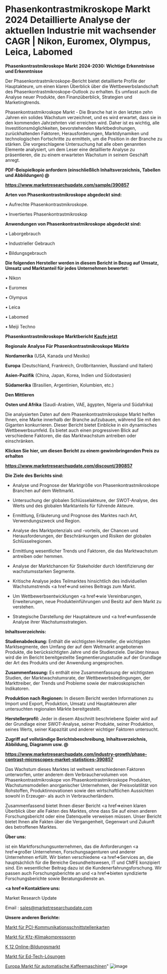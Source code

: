 # Phasenkontrastmikroskope Markt 2024 Detaillierte Analyse der aktuellen Industrie mit wachsender CAGR | Nikon, Euromex, Olympus, Leica, Labomed

<strong>Phasenkontrastmikroskope Markt 2024-2030: Wichtige Erkenntnisse und Erkenntnisse</strong>

Der Phasenkontrastmikroskope-Bericht bietet detaillierte Profile der Hauptakteure, um einen klaren Überblick über die Wettbewerbslandschaft des Phasenkontrastmikroskope-Outlook zu erhalten. Es umfasst auch die Analyse neuer Produkte, den Finanzüberblick, Strategien und Marketingtrends.

Phasenkontrastmikroskope Markt - Die Branche hat in den letzten zehn Jahren ein solides Wachstum verzeichnet, und es wird erwartet, dass sie in den kommenden Jahrzehnten viel erreichen wird. Daher ist es wichtig, alle Investitionsmöglichkeiten, bevorstehenden Marktbedrohungen, zurückhaltenden Faktoren, Herausforderungen, Marktdynamiken und technologischen Fortschritte zu ermitteln, um die Position in der Branche zu stärken. Die vorgeschlagene Untersuchung hat alle oben genannten Elemente analysiert, um dem Leser eine detaillierte Analyse zu präsentieren, die zu einem erwarteten Wachstum in seinem Geschäft anregt.



<strong><b>PDF-Beispielkopie anfordern (einschließlich Inhaltsverzeichnis, Tabellen und Abbildungen) @ </b></strong>

<strong><a href=https://www.marketresearchupdate.com/sample/390857>

<strong>https://www.marketresearchupdate.com/sample/390857</u></a></strong></strong>



<strong>Arten von Phasenkontrastmikroskope abgedeckt sind:</strong>

• Aufrechte Phasenkontrastmikroskope.

• Invertiertes Phasenkontrastmikroskop



<strong>Anwendungen von Phasenkontrastmikroskope abgedeckt sind:</strong>

• Laborgebrauch

• Industrieller Gebrauch

• Bildungsgebrauch



<strong>Die folgenden Hersteller werden in diesem Bericht in Bezug auf Umsatz, Umsatz und Marktanteil für jedes Unternehmen bewertet:</strong>

• Nikon

• Euromex

• Olympus

• Leica

• Labomed

• Meiji Techno



<strong>Phasenkontrastmikroskope Marktbericht <a href=https://www.marketresearchupdate.com/buynow/390857>Kaufe jetzt</a></strong>



<strong>Regionale Analyse Für Phasenkontrastmikroskope Märkte</strong>



<strong>Nordamerika</strong> (USA, Kanada und Mexiko)



<strong>Europa</strong> (Deutschland, Frankreich, Großbritannien, Russland und Italien)



<strong>Asien-Pazifik</strong> (China, Japan, Korea, Indien und Südostasien)



<strong>Südamerika</strong> (Brasilien, Argentinien, Kolumbien, etc.)



<strong>Den Mittleren</strong> 

<strong>Osten und Afrika</strong> (Saudi-Arabien, VAE, ägypten, Nigeria und Südafrika)

Die analysierten Daten auf dem Phasenkontrastmikroskope Markt helfen Ihnen, eine Marke innerhalb der Branche aufzubauen, während Sie mit den Giganten konkurrieren. Dieser Bericht bietet Einblicke in ein dynamisches Wettbewerbsumfeld. Es bietet auch einen progressiven Blick auf verschiedene Faktoren, die das Marktwachstum antreiben oder einschränken.



<strong>Klicken Sie hier, um diesen Bericht zu einem gewinnbringenden Preis zu erhalten
</strong>

<strong><a href=https://www.marketresearchupdate.com/discount/390857>https://www.marketresearchupdate.com/discount/390857</b></u></strong></a>



<strong>Die Ziele des Berichts sind:</strong>

- Analyse und Prognose der Marktgröße von Phasenkontrastmikroskope Branchen auf dem Weltmarkt.

- Untersuchung der globalen Schlüsselakteure, der SWOT-Analyse, des Werts und des globalen Marktanteils für führende Akteure.

- Ermittlung, Erläuterung und Prognose des Marktes nach Art, Verwendungszweck und Region.

- Analyse des Marktpotenzials und -vorteils, der Chancen und Herausforderungen, der Beschränkungen und Risiken der globalen Schlüsselregionen.

- Ermittlung wesentlicher Trends und Faktoren, die das Marktwachstum antreiben oder hemmen.

- Analyse der Marktchancen für Stakeholder durch Identifizierung der wachstumsstarken Segmente.

- Kritische Analyse jedes Teilmarktes hinsichtlich des individuellen Wachstumstrends <a href=>und</a> seines Beitrags zum Markt.

- Um Wettbewerbsentwicklungen <a href=>wie</a> Vereinbarungen, Erweiterungen, neue Produkteinführungen und Besitz auf dem Markt zu verstehen.

- Strategische Darstellung der Hauptakteure und <a href=>umfas</a>sende Analyse ihrer Wachstumsstrategien.



<strong>Inhaltsverzeichnis:</strong>



<strong>Studienabdeckung:</strong> Enthält die wichtigsten Hersteller, die wichtigsten Marktsegmente, den Umfang der auf dem Weltmarkt angebotenen Produkte, die berücksichtigten Jahre und die Studienziele. Darüber hinaus wird die im Bericht bereitgestellte Segmentierungsstudie auf der Grundlage der Art des Produkts und der Anwendung angesprochen.



<strong>Zusammenfassung:</strong> Es enthält eine Zusammenfassung der wichtigsten Studien, der Marktwachstumsrate, der Wettbewerbsbedingungen, der Markttreiber, der Trends und Probleme sowie der makroskopischen Indikatoren.



<strong>Produktion nach Regionen:</strong> In diesem Bericht werden Informationen zu Import und Export, Produktion, Umsatz und Hauptakteuren aller untersuchten regionalen Märkte bereitgestellt.



<strong>Herstellerprofil:</strong> Jeder in diesem Abschnitt beschriebene Spieler wird auf der Grundlage einer SWOT-Analyse, seiner Produkte, seiner Produktion, seines Werts, seiner Kapazität und anderer wichtiger Faktoren untersucht.



<strong><b>Zugriff auf vollständige Berichtsbeschreibung, Inhaltsverzeichnis, Abbildung, Diagramm usw. @ </b></strong>

<strong><a href=https://www.marketresearchupdate.com/industry-growth/phase-contrast-microscopes-market-statistices-390857>https://www.marketresearchupdate.com/industry-growth/phase-contrast-microscopes-market-statistices-390857</a></strong>

Das Wachstum dieses Marktes ist weltweit verschiedenen Faktoren unterworfen, unter anderem dem Verbrauchervolumen von Phasenkontrastmikroskope von Phasenkontrastmikroskope Produkten, Wachstumsmodellen anorganischer Unternehmen, der Preisvolatilität von Rohstoffen, Produktinnovationen sowie den wirtschaftlichen Aussichten sowohl in Erzeuger- als auch in Verbraucherländern.

Zusammenfassend bietet Ihnen dieser Bericht <a href=>einen</a> klaren Überblick über alle Fakten des Marktes, ohne dass Sie auf einen anderen Forschungsbericht oder eine Datenquelle verweisen müssen. Unser Bericht bietet Ihnen alle Fakten über die Vergangenheit, Gegenwart und Zukunft des betroffenen Marktes.



<strong>Über uns:</strong>

 ist ein Marktforschungsunternehmen, das die Anforderungen <a href=>großer</a> Unternehmen, Forschungsagenturen und anderer Unternehmen erfüllt. Wir bieten verschiedene <a href=>Services</a> an, die hauptsächlich für die Bereiche Gesundheitswesen, IT und CMFE konzipiert sind. Ein wesentlicher Beitrag dazu ist die Kundenerfahrungsforschung. Wir passen auch Forschungsberichte an und <a href=>bieten</a> syndizierte Forschungsberichte sowie Beratungsdienste an.



<strong><a href=>Kontaktiere uns:</a></strong>

Market Research Update

Email : sales@marketresearchupdate.com



<strong>Unsere anderen Berichte:</strong>

<a href=https://www.linkedin.com/pulse/pci-communication-interface-cards-market-size>Markt für PCI-Kommunikationsschnittstellenkarten</a>

<a href=https://www.linkedin.com/pulse/automotive-air-condition-compressor-market-opportunities>Markt für Kfz-Klimakompressoren</a>

<a href=https://www.linkedin.com/pulse/k-12-online-education-market-size-trends-consumption>K 12 Online-Bildungsmarkt</a>

<a href=https://www.linkedin.com/pulse/ed-tech-solutions-market-size-trends>Markt für Ed-Tech-Lösungen</a>

<a href=https://www.linkedin.com/pulse/europe-automatic-coffee-machinesmarket-see-massive>Europa Markt für automatische Kaffeemaschinen</a>"
![image](https://github.com/Gayatrikarjule/Market-Analysis-361/assets/97346546/5d10553f-86fd-4163-bf82-76ed5d366a4a)
